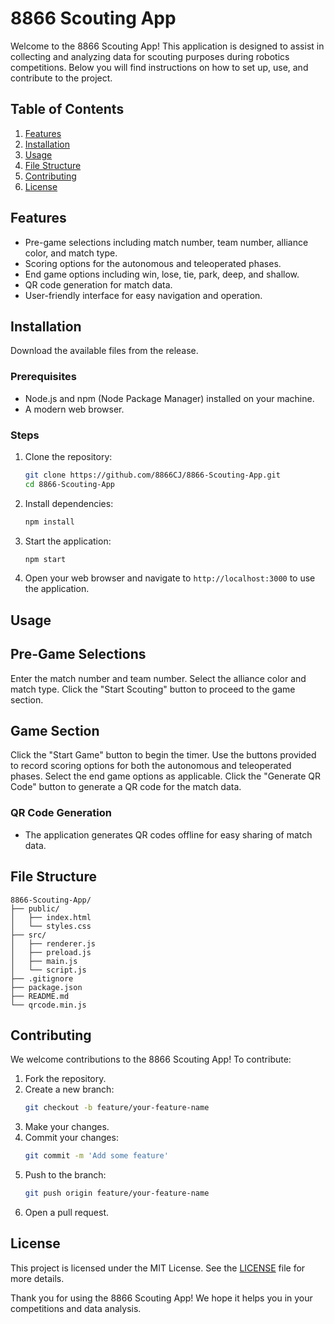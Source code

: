 # 8866 Scouting App

Welcome to the 8866 Scouting App! This application is designed to assist in collecting and analyzing data for scouting purposes during robotics competitions. Below you will find instructions on how to set up, use, and contribute to the project.

## Table of Contents
1. [Features](#features)
2. [Installation](#installation)
3. [Usage](#usage)
4. [File Structure](#file-structure)
5. [Contributing](#contributing)
6. [License](#license)

## Features
- Pre-game selections including match number, team number, alliance color, and match type.
- Scoring options for the autonomous and teleoperated phases.
- End game options including win, lose, tie, park, deep, and shallow.
- QR code generation for match data.
- User-friendly interface for easy navigation and operation.

## Installation

Download the available files from the release.

### Prerequisites
- Node.js and npm (Node Package Manager) installed on your machine.
- A modern web browser.

### Steps
1. Clone the repository:
    ```bash
    git clone https://github.com/8866CJ/8866-Scouting-App.git
    cd 8866-Scouting-App
    ```

2. Install dependencies:
    ```bash
    npm install
    ```

3. Start the application:
    ```bash
    npm start
    ```

4. Open your web browser and navigate to `http://localhost:3000` to use the application.

## Usage

## Pre-Game Selections
Enter the match number and team number.
Select the alliance color and match type.
Click the "Start Scouting" button to proceed to the game section.
## Game Section
Click the "Start Game" button to begin the timer.
Use the buttons provided to record scoring options for both the autonomous and teleoperated phases.
Select the end game options as applicable.
Click the "Generate QR Code" button to generate a QR code for the match data.

### QR Code Generation
- The application generates QR codes offline for easy sharing of match data.

## File Structure
```
8866-Scouting-App/
├── public/
│   ├── index.html
│   └── styles.css
├── src/
│   ├── renderer.js
│   ├── preload.js
│   ├── main.js
│   └── script.js
├── .gitignore
├── package.json
├── README.md
└── qrcode.min.js
```

## Contributing
We welcome contributions to the 8866 Scouting App! To contribute:

1. Fork the repository.
2. Create a new branch:
    ```bash
    git checkout -b feature/your-feature-name
    ```
3. Make your changes.
4. Commit your changes:
    ```bash
    git commit -m 'Add some feature'
    ```
5. Push to the branch:
    ```bash
    git push origin feature/your-feature-name
    ```
6. Open a pull request.

## License
This project is licensed under the MIT License. See the [LICENSE](LICENSE) file for more details.

Thank you for using the 8866 Scouting App! We hope it helps you in your competitions and data analysis.
